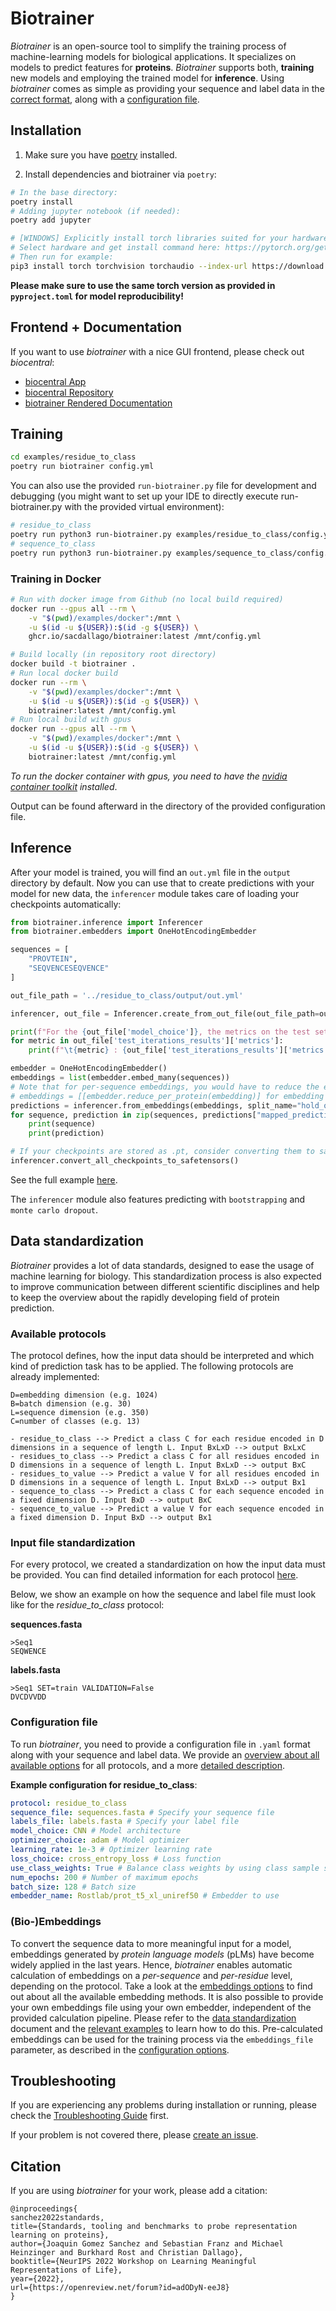 # Biotrainer

*Biotrainer* is an open-source tool to simplify the training process of machine-learning models for biological
applications. It specializes on models to predict features for **proteins**. *Biotrainer* supports both, **training**
new models and employing the trained model for **inference**.
Using *biotrainer* comes as simple as providing your sequence and label data in the
[correct format](#data-standardization), along with a [configuration file](#example-configuration-file).

## Installation

1. Make sure you have [poetry](https://python-poetry.org/) installed.

2. Install dependencies and biotrainer via `poetry`:

```bash
# In the base directory:
poetry install
# Adding jupyter notebook (if needed):
poetry add jupyter

# [WINDOWS] Explicitly install torch libraries suited for your hardware:
# Select hardware and get install command here: https://pytorch.org/get-started/locally/
# Then run for example:
pip3 install torch torchvision torchaudio --index-url https://download.pytorch.org/whl/cu118
```

**Please make sure to use the same torch version as provided in `pyproject.toml` for model reproducibility!**

## Frontend + Documentation

If you want to use *biotrainer* with a nice GUI frontend, please check out *biocentral*:

* [biocentral App](https://biocentral.cloud/app)
* [biocentral Repository](https://github.com/biocentral/biocentral)
* [biotrainer Rendered Documentation](https://biocentral.cloud/docs/biotrainer/config_file_options)

## Training

```bash
cd examples/residue_to_class
poetry run biotrainer config.yml
```

You can also use the provided `run-biotrainer.py` file for development and debugging (you might want to set up your
IDE to directly execute run-biotrainer.py with the provided virtual environment):

```bash
# residue_to_class
poetry run python3 run-biotrainer.py examples/residue_to_class/config.yml
# sequence_to_class
poetry run python3 run-biotrainer.py examples/sequence_to_class/config.yml
```

### Training in Docker

```bash
# Run with docker image from Github (no local build required)
docker run --gpus all --rm \
    -v "$(pwd)/examples/docker":/mnt \
    -u $(id -u ${USER}):$(id -g ${USER}) \
    ghcr.io/sacdallago/biotrainer:latest /mnt/config.yml

# Build locally (in repository root directory)
docker build -t biotrainer .
# Run local docker build
docker run --rm \
    -v "$(pwd)/examples/docker":/mnt \
    -u $(id -u ${USER}):$(id -g ${USER}) \
    biotrainer:latest /mnt/config.yml
# Run local build with gpus
docker run --gpus all --rm \
    -v "$(pwd)/examples/docker":/mnt \
    -u $(id -u ${USER}):$(id -g ${USER}) \
    biotrainer:latest /mnt/config.yml
```

*To run the docker container with gpus, you need to have the
[nvidia container toolkit](https://docs.nvidia.com/datacenter/cloud-native/container-toolkit/latest/install-guide.html)
installed*.

Output can be found afterward in the directory of the provided configuration file.

## Inference

After your model is trained, you will find an `out.yml` file in the `output` directory by default. Now you can use
that to create predictions with your model for new data, the `inferencer` module takes care of loading your checkpoints
automatically:

```python
from biotrainer.inference import Inferencer
from biotrainer.embedders import OneHotEncodingEmbedder

sequences = [
    "PROVTEIN",
    "SEQVENCESEQVENCE"
]

out_file_path = '../residue_to_class/output/out.yml'

inferencer, out_file = Inferencer.create_from_out_file(out_file_path=out_file_path, allow_torch_pt_loading=True)

print(f"For the {out_file['model_choice']}, the metrics on the test set are:")
for metric in out_file['test_iterations_results']['metrics']:
    print(f"\t{metric} : {out_file['test_iterations_results']['metrics'][metric]}")

embedder = OneHotEncodingEmbedder()
embeddings = list(embedder.embed_many(sequences))
# Note that for per-sequence embeddings, you would have to reduce the embeddings now:
# embeddings = [[embedder.reduce_per_protein(embedding)] for embedding in embeddings]
predictions = inferencer.from_embeddings(embeddings, split_name="hold_out")
for sequence, prediction in zip(sequences, predictions["mapped_predictions"].values()):
    print(sequence)
    print(prediction)

# If your checkpoints are stored as .pt, consider converting them to safetensors (supported by biotrainer >=0.9.1)
inferencer.convert_all_checkpoints_to_safetensors()
```

See the full example [here](examples/inference/predict.py).

The `inferencer` module also features predicting with `bootstrapping` and `monte carlo dropout`.

## Data standardization

*Biotrainer* provides a lot of data standards, designed to ease the usage of machine learning for biology.
This standardization process is also expected to improve communication between different scientific disciplines
and help to keep the overview about the rapidly developing field of protein prediction.

### Available protocols

The protocol defines, how the input data should be interpreted and which kind of prediction task has to be applied.
The following protocols are already implemented:

```text
D=embedding dimension (e.g. 1024)
B=batch dimension (e.g. 30)
L=sequence dimension (e.g. 350)
C=number of classes (e.g. 13)

- residue_to_class --> Predict a class C for each residue encoded in D dimensions in a sequence of length L. Input BxLxD --> output BxLxC
- residues_to_class --> Predict a class C for all residues encoded in D dimensions in a sequence of length L. Input BxLxD --> output BxC
- residues_to_value --> Predict a value V for all residues encoded in D dimensions in a sequence of length L. Input BxLxD --> output Bx1
- sequence_to_class --> Predict a class C for each sequence encoded in a fixed dimension D. Input BxD --> output BxC
- sequence_to_value --> Predict a value V for each sequence encoded in a fixed dimension D. Input BxD --> output Bx1
```

### Input file standardization

For every protocol, we created a standardization on how the input data must be provided. You can find detailed
information for each protocol [here](docs/data_standardization.md).

Below, we show an example on how the sequence and label file must look like for the *residue_to_class* protocol:

**sequences.fasta**

```fasta
>Seq1
SEQWENCE
```

**labels.fasta**

```fasta
>Seq1 SET=train VALIDATION=False
DVCDVVDD
```

### Configuration file

To run *biotrainer*, you need to provide a configuration file in `.yaml` format along with your sequence and label data.
We provide an [overview about all available options](docs/config_file_options_overview.md) for all protocols, 
and a more [detailed description](docs/config_file_options.md).

**Example configuration for residue_to_class**:

```yaml
protocol: residue_to_class
sequence_file: sequences.fasta # Specify your sequence file
labels_file: labels.fasta # Specify your label file
model_choice: CNN # Model architecture 
optimizer_choice: adam # Model optimizer
learning_rate: 1e-3 # Optimizer learning rate
loss_choice: cross_entropy_loss # Loss function 
use_class_weights: True # Balance class weights by using class sample size in the given dataset
num_epochs: 200 # Number of maximum epochs
batch_size: 128 # Batch size
embedder_name: Rostlab/prot_t5_xl_uniref50 # Embedder to use
```

### (Bio-)Embeddings

To convert the sequence data to more meaningful input for a model, embeddings generated by
*protein language models* (pLMs) have become widely applied in the last years.
Hence, *biotrainer* enables automatic calculation of embeddings on a *per-sequence* and *per-residue* level,
depending on the protocol.
Take a look at the [embeddings options](docs/config_file_options.md#embeddings) to find out about all the available
embedding methods. It is also possible to provide your own embeddings file using your own embedder,
independent of the provided calculation pipeline. Please refer to the
[data standardization](docs/data_standardization.md#embeddings) document and the
[relevant examples](examples/custom_embeddings/) to learn how to do this. Pre-calculated embeddings can be used for
the training process via the `embeddings_file` parameter,
as described in the [configuration options](docs/config_file_options.md#embeddings).

## Troubleshooting

If you are experiencing any problems during installation or running,
please check the [Troubleshooting Guide](docs/troubleshooting.md) first.

If your problem is not covered there, please [create an issue](https://github.com/sacdallago/biotrainer/issues/new).

## Citation

If you are using *biotrainer* for your work, please add a citation:

```text
@inproceedings{
sanchez2022standards,
title={Standards, tooling and benchmarks to probe representation learning on proteins},
author={Joaquin Gomez Sanchez and Sebastian Franz and Michael Heinzinger and Burkhard Rost and Christian Dallago},
booktitle={NeurIPS 2022 Workshop on Learning Meaningful Representations of Life},
year={2022},
url={https://openreview.net/forum?id=adODyN-eeJ8}
}
```
